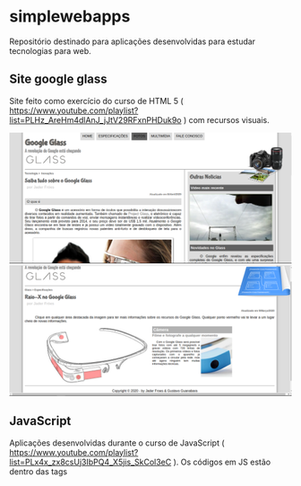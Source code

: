 # simplewebapps
Repositório destinado para aplicações desenvolvidas para estudar tecnologias para web.

## Site google glass
Site feito como exercício do curso de HTML 5 ( https://www.youtube.com/playlist?list=PLHz_AreHm4dlAnJ_jJtV29RFxnPHDuk9o ) com recursos visuais.

![Ferramentas git](/home-print.png)
![Ferramentas git](/espec-print.png)

## JavaScript
Aplicações desenvolvidas durante o curso de JavaScript ( https://www.youtube.com/playlist?list=PLx4x_zx8csUj3IbPQ4_X5jis_SkCol3eC ). Os códigos em JS estão dentro das tags <script> dos arquivos HTML
